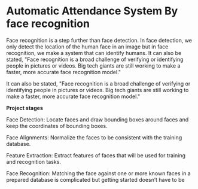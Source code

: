 # Automatic Attendance System By face recognition
 Face recognition is a step further than face detection. In face detection, we only detect the location of the human face in an image but in face recognition, we make a system that can identify humans. It can also be stated, "Face recognition is a broad challenge of verifying or identifying people in pictures or videos. Big tech giants are still working to make a faster, more accurate face recognition model."

It can also be stated, "Face recognition is a broad challenge of verifying or identifying people in pictures or videos. Big tech giants are still working to make a faster, more accurate face recognition model."

**Project stages**

Face Detection: Locate faces and draw bounding boxes around faces and keep the coordinates of bounding boxes.

Face Alignments: Normalize the faces to be consistent with the training database.

Feature Extraction: Extract features of faces that will be used for training and recognition tasks.

Face Recognition: Matching the face against one or more known faces in a prepared database is complicated but getting started doesn’t have to be

